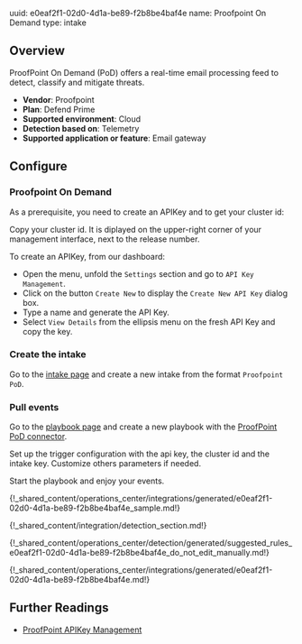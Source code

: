 uuid: e0eaf2f1-02d0-4d1a-be89-f2b8be4baf4e
name: Proofpoint On Demand
type: intake

## Overview

ProofPoint On Demand (PoD) offers a real-time email processing feed to detect, classify and mitigate threats.

- **Vendor**: Proofpoint
- **Plan**: Defend Prime
- **Supported environment**: Cloud
- **Detection based on**: Telemetry
- **Supported application or feature**: Email gateway


## Configure

### Proofpoint On Demand

As a prerequisite, you need to create an APIKey and to get your cluster id:

Copy your cluster id. It is diplayed on the upper-right corner of your management interface, next to the release number.

To create an APIKey, from our dashboard:

- Open the menu, unfold the `Settings` section and go to `API Key Management`.
- Click on the button `Create New` to display the `Create New API Key` dialog box.
- Type a name and generate the API Key.
- Select `View Details` from the ellipsis menu on the fresh API Key and copy the key.


### Create the intake

Go to the [intake page](https://app.sekoia.io/operations/intakes) and create a new intake from the format `Proofpoint PoD`.

### Pull events

Go to the [playbook page](https://app.sekoia.io/operations/playbooks) and create a new playbook with the [ProofPoint PoD connector](/integration/action_library/applicative/proofpoint/#get-proofpoint-pod-events).

Set up the trigger configuration with the api key, the cluster id and the intake key. Customize others parameters if needed.

Start the playbook and enjoy your events.

{!_shared_content/operations_center/integrations/generated/e0eaf2f1-02d0-4d1a-be89-f2b8be4baf4e_sample.md!}

{!_shared_content/integration/detection_section.md!}

{!_shared_content/operations_center/detection/generated/suggested_rules_e0eaf2f1-02d0-4d1a-be89-f2b8be4baf4e_do_not_edit_manually.md!}

{!_shared_content/operations_center/integrations/generated/e0eaf2f1-02d0-4d1a-be89-f2b8be4baf4e.md!}


## Further Readings
- [ProofPoint APIKey Management](https://help.proofpoint.com/Admin_Portal/Settings/API_Key_Management)
